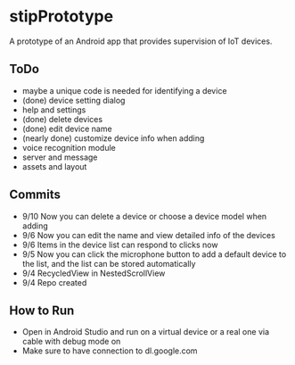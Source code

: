 # stipPrototype  
 A prototype of an Android app that provides supervision of IoT devices.  
 ## ToDo 
 * maybe a unique code is needed for identifying a device  
 * (done) device setting dialog  
 * help and settings  
 * (done) delete devices  
 * (done) edit device name  
 * (nearly done) customize device info when adding  
 * voice recognition module  
 * server and message  
 * assets and layout  
 ## Commits  
 * 9/10 Now you can delete a device or choose a device model when adding  
 * 9/6 Now you can edit the name and view detailed info of the devices  
 * 9/6 Items in the device list can respond to clicks now  
 * 9/5 Now you can click the microphone button to add a default device to the list, and the list can be stored automatically  
 * 9/4 RecycledView in NestedScrollView  
 * 9/4 Repo created  
 ## How to Run  
 * Open in Android Studio and run on a virtual device or a real one via cable with debug mode on  
 * Make sure to have connection to dl.google.com  
